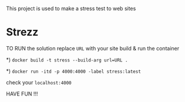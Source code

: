 This project is used to make a stress test to web sites
# Strezz

TO RUN the solution replace `URL` with your site build & run the container

*) `docker build -t stress --build-arg url=URL .`

*) `docker run -itd -p 4000:4000 -label stress:latest` 

check your `localhost:4000`

HAVE FUN !!!
